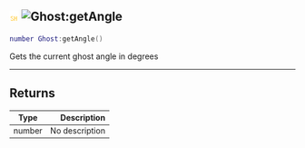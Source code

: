 ## ![shared](../../.gitbook/assets/shared.png) ![Ghost](./readme/ghost "mention"):getAngle

```lua
number Ghost:getAngle()
```

Gets the current ghost angle in degrees

------
## Returns

| Type   | Description |
| ------ | ----------: |
| number | No description |

